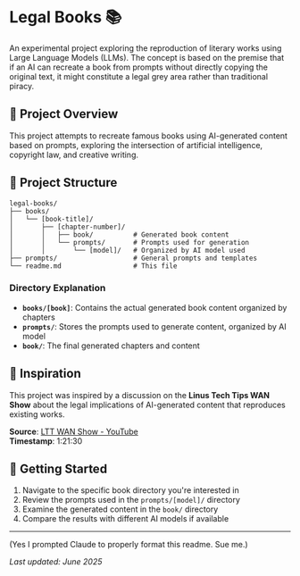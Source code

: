 # Legal Books 📚

An experimental project exploring the reproduction of literary works using Large Language Models (LLMs). The concept is based on the premise that if an AI can recreate a book from prompts without directly copying the original text, it might constitute a legal grey area rather than traditional piracy.

## 🎯 Project Overview

This project attempts to recreate famous books using AI-generated content based on prompts, exploring the intersection of artificial intelligence, copyright law, and creative writing.

## 📁 Project Structure

```
legal-books/
├── books/
│   └── [book-title]/
│       ├── [chapter-number]/
│       │   ├── book/          # Generated book content
│       │   └── prompts/       # Prompts used for generation
│       │       └── [model]/   # Organized by AI model used
├── prompts/                   # General prompts and templates
└── readme.md                  # This file
```

### Directory Explanation
- **`books/[book]`**: Contains the actual generated book content organized by chapters
- **`prompts/`**: Stores the prompts used to generate content, organized by AI model
- **`book/`**: The final generated chapters and content

## 🧠 Inspiration

This project was inspired by a discussion on the **Linus Tech Tips WAN Show** about the legal implications of AI-generated content that reproduces existing works.

**Source**: [LTT WAN Show - YouTube](https://www.youtube.com/watch?v=eVP_Zj2Iaw0)  
**Timestamp**: 1:21:30


## 🚀 Getting Started

1. Navigate to the specific book directory you're interested in
2. Review the prompts used in the `prompts/[model]/` directory
3. Examine the generated content in the `book/` directory
4. Compare the results with different AI models if available

---

(Yes I prompted Claude to properly format this readme. Sue me.)

*Last updated: June 2025*